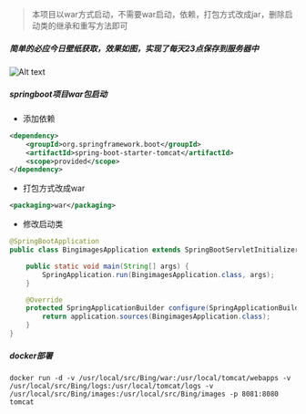 >   本项目以war方式启动，不需要war启动，依赖，打包方式改成jar，删除启动类的继承和重写方法即可
##### 简单的必应今日壁纸获取，效果如图，实现了每天23点保存到服务器中
![Alt text](http://60.205.223.166:8081/bingimages/)

##### springboot项目war包启动
-   添加依赖
```xml
<dependency>
    <groupId>org.springframework.boot</groupId>
    <artifactId>spring-boot-starter-tomcat</artifactId>
    <scope>provided</scope>
</dependency>
```
-   打包方式改成war
```xml
<packaging>war</packaging>
```

-   修改启动类
```java
@SpringBootApplication
public class BingimagesApplication extends SpringBootServletInitializer {

    public static void main(String[] args) {
        SpringApplication.run(BingimagesApplication.class, args);
    }

    @Override
    protected SpringApplicationBuilder configure(SpringApplicationBuilder application) {
        return application.sources(BingimagesApplication.class);
    }
}
```
##### docker部署
```
docker run -d -v /usr/local/src/Bing/war:/usr/local/tomcat/webapps -v /usr/local/src/Bing/logs:/usr/local/tomcat/logs -v /usr/local/src/Bing/images:/usr/local/src/Bing/images -p 8081:8080 tomcat
```
